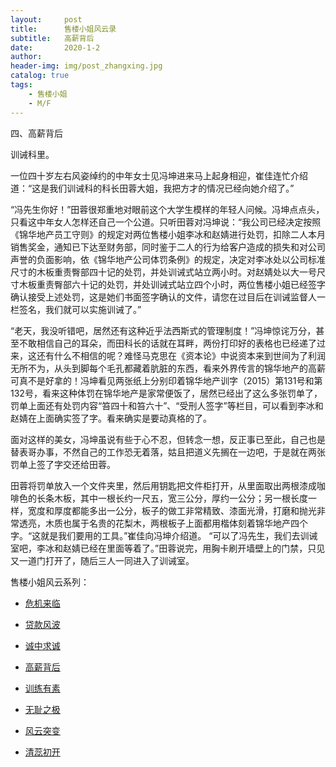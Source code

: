 ```yaml
---
layout:     post
title:      售楼小姐风云录
subtitle:   高薪背后
date:       2020-1-2
author:     
header-img: img/post_zhangxing.jpg
catalog: true
tags:
    - 售楼小姐
    - M/F
---
```



四、高薪背后

 训诫科里。

一位四十岁左右风姿绰约的中年女士见冯坤进来马上起身相迎，崔佳连忙介绍道：“这是我们训诫科的科长田蓉大姐，我把方才的情况已经向她介绍了。”

“冯先生你好！”田蓉很郑重地对眼前这个大学生模样的年轻人问候。冯坤点点头，只看这中年女人怎样还自己一个公道。只听田蓉对冯坤说：“我公司已经决定按照《锦华地产员工守则》的规定对两位售楼小姐李冰和赵婧进行处罚，扣除二人本月销售奖金，通知已下达至财务部，同时鉴于二人的行为给客户造成的损失和对公司声誉的负面影响，依《锦华地产公司体罚条例》的规定，决定对李冰处以公司标准尺寸的木板重责臀部四十记的处罚，并处训诫式站立两小时。对赵婧处以大一号尺寸木板重责臀部六十记的处罚，并处训诫式站立四个小时，两位售楼小姐已经签字确认接受上述处罚，这是她们书面签字确认的文件，请您在过目后在训诫监督人一栏签名，我们就可以实施训诫了。”

 

“老天，我没听错吧，居然还有这种近乎法西斯式的管理制度！”冯坤惊诧万分，甚至不敢相信自己的耳朵，而田科长的话就在耳畔，两份打印好的表格也已经递了过来，这还有什么不相信的呢？难怪马克思在《资本论》中说资本来到世间为了利润无所不为，从头到脚每个毛孔都藏着肮脏的东西，看来外界传言的锦华地产的高薪可真不是好拿的！冯坤看见两张纸上分别印着锦华地产训字（2015）第131号和第132号，看来这种体罚在锦华地产是家常便饭了，居然已经出了这么多张罚单了，罚单上面还有处罚内容“笞四十和笞六十”、“受刑人签字”等栏目，可以看到李冰和赵婧在上面确实签了字。看来确实是要动真格的了。

面对这样的美女，冯坤虽说有些于心不忍，但转念一想，反正事已至此，自己也是替表哥办事，不然自己的工作恐无着落，姑且把道义先搁在一边吧，于是就在两张罚单上签了字交还给田蓉。

田蓉将罚单放入一个文件夹里，然后用钥匙把文件柜打开，从里面取出两根漆成咖啡色的长条木板，其中一根长约一尺五，宽三公分，厚约一公分；另一根长度一样，宽度和厚度都能多出一公分，板子的做工非常精致、漆面光滑，打磨和抛光非常透亮，木质也属于名贵的花梨木，两根板子上面都用楷体刻着锦华地产四个字。“这就是我们要用的工具。”崔佳向冯坤介绍道。
 “可以了冯先生，我们去训诫室吧，李冰和赵婧已经在里面等着了。”田蓉说完，用胸卡刷开墙壁上的门禁，只见又一道门打开了，随后三人一同进入了训诫室。



 售楼小姐风云系列：

- [危机来临](http://childinside.club/2020/01/02/%E5%8D%B1%E6%9C%BA%E6%9D%A5%E4%B8%B4/)

- [贷款风波](http://childinside.club/2020/01/02/%E8%B4%B7%E6%AC%BE%E9%A3%8E%E6%B3%A2/)

- [诚中求诚](http://childinside.club/2020/01/02/%E8%AF%9A%E4%B8%AD%E6%B1%82%E8%AF%9A/)

- [高薪背后](http://childinside.club/2020/01/02/%E9%AB%98%E8%96%AA%E8%83%8C%E5%90%8E/)

- [训练有素](http://childinside.club/2020/01/07/%E8%AE%AD%E7%BB%83%E6%9C%89%E7%B4%A0/)

- [无耻之极](http://childinside.club/2020/01/12/%E6%97%A0%E8%80%BB%E4%B9%8B%E6%9E%81/)

- [风云突变](http://childinside.club/2020/01/14/%E9%A3%8E%E4%BA%91%E7%AA%81%E5%8F%98/)

- [清蕊初开](http://childinside.club/2020/01/16/%E6%B8%85%E8%95%8A%E5%88%9D%E5%BC%80/)